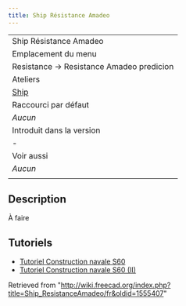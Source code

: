 ```yaml
---
title: Ship Résistance Amadeo
---
```

|  |
| --- |
| Ship Résistance Amadeo |
| Emplacement du menu |
| Resistance → Resistance Amadeo predicion |
| Ateliers |
| [Ship](/Ship_Workbench/fr "Ship Workbench/fr") |
| Raccourci par défaut |
| *Aucun* |
| Introduit dans la version |
| - |
| Voir aussi |
| *Aucun* |
|  |

## Description

À faire

## Tutoriels

* [Tutoriel Construction navale S60](/FreeCAD-Ship_s60_tutorial/fr "FreeCAD-Ship s60 tutorial/fr")
* [Tutoriel Construction navale S60 (II)](/FreeCAD-Ship_s60_tutorial_(II)/fr "FreeCAD-Ship s60 tutorial (II)/fr")

Retrieved from "<http://wiki.freecad.org/index.php?title=Ship_ResistanceAmadeo/fr&oldid=1555407>"
